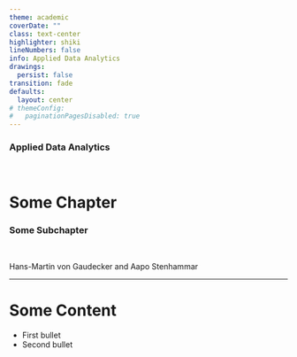 ```yaml
---
theme: academic
coverDate: ""
class: text-center
highlighter: shiki
lineNumbers: false
info: Applied Data Analytics
drawings:
  persist: false
transition: fade
defaults:
  layout: center
# themeConfig:
#   paginationPagesDisabled: true
---
```


### Applied Data Analytics

<br/>

# Some Chapter

### Some Subchapter

<br/>


Hans-Martin von Gaudecker and Aapo Stenhammar

---

# Some Content

- First bullet
- Second bullet
